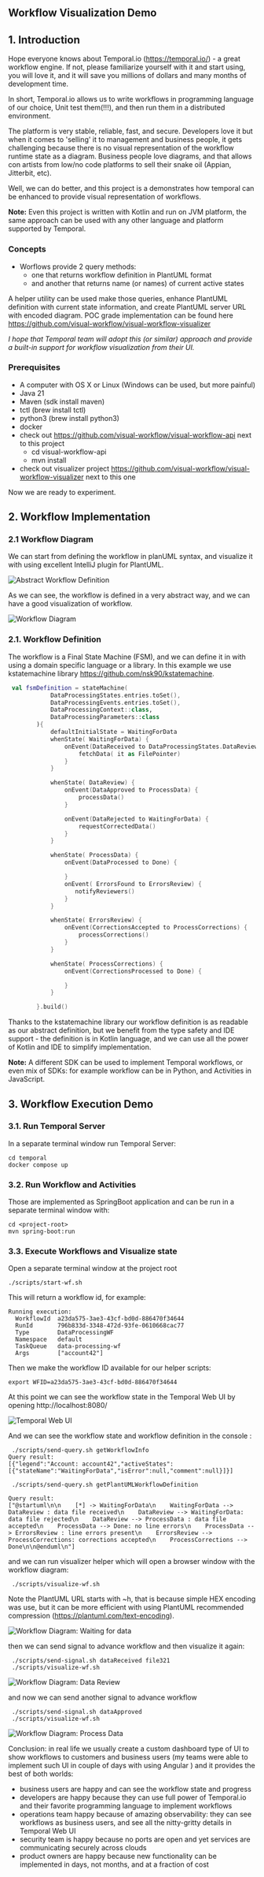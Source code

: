 Workflow Visualization Demo
----

## 1. Introduction

Hope everyone knows about Temporal.io (https://temporal.io/) - a great workflow engine. If not,
please familiarize yourself with it and start using, you will love it, and it will save you 
millions of dollars and many months of development time.

In short, Temporal.io allows us to write workflows in programming language of our choice,
Unit test them(!!!), and then run them in a distributed environment.

The platform is very stable, reliable, fast, and secure. Developers love it but when it comes 
to 'selling' it to management and business people, it gets challenging because there is no
visual representation of the workflow runtime state as a diagram. Business people love diagrams,
and that allows con artists from low/no code platforms to sell their snake oil (Appian, Jitterbit, etc).

Well, we can do better, and this project is a demonstrates how
temporal can be enhanced to provide visual representation of workflows.


**Note:** Even this project is written with Kotlin and run on JVM platform, the same approach can be used
with any other language and platform supported by Temporal. 

### Concepts
*  Worflows provide 2 query methods: 
    * one that returns workflow definition in PlantUML format
    * and another that returns name (or names) of current active states

A helper utility can be used make those queries, enhance PlantUML definition with current state information, 
and create PlantUML server URL with encoded diagram. POC grade implementation can be found here  https://github.com/visual-workflow/visual-workflow-visualizer

*I hope that Temporal team will adopt this (or similar) approach and 
provide a built-in support for workflow visualization from their UI.*


### Prerequisites

 
* A computer with OS X or Linux (Windows can be used, but more painful)
* Java 21
* Maven (sdk install maven)
* tctl (brew install tctl)
* python3 (brew install python3)
* docker
* check out https://github.com/visual-workflow/visual-workflow-api next to this project
  * cd visual-workflow-api
  * mvn install
* check out visualizer project  https://github.com/visual-workflow/visual-workflow-visualizer next to this one

Now we are ready to experiment.

## 2. Workflow Implementation

### 2.1 Workflow Diagram

We can start from defining the workflow in planUML syntax, and visualize it with
using excellent IntelliJ plugin for PlantUML.

![Abstract Workflow Definition](./docs/wf-definition-with-plantUML.png)

As we can see, the workflow is defined in a very abstract way, and we can have a good
visualization of workflow.

![Workflow Diagram](./docs/data-processing-wf.png)

### 2.1. Workflow Definition

The workflow is a Final State Machine (FSM), and we can define it in with using a domain
specific language or a library. In this example we use kstatemachine library https://github.com/nsk90/kstatemachine.

```kotlin
 val fsmDefinition = stateMachine(
            DataProcessingStates.entries.toSet(),
            DataProcessingEvents.entries.toSet(),
            DataProcessingContext::class,
            DataProcessingParameters::class
        ){
            defaultInitialState = WaitingForData
            whenState( WaitingForData) {
                onEvent(DataReceived to DataProcessingStates.DataReview) {
                    fetchData( it as FilePointer)
                }
            }

            whenState( DataReview) {
                onEvent(DataApproved to ProcessData) {
                    processData()
                }

                onEvent(DataRejected to WaitingForData) {
                    requestCorrectedData()
                }
            }

            whenState( ProcessData) {
                onEvent(DataProcessed to Done) {

                }
                onEvent( ErrorsFound to ErrorsReview) {
                   notifyReviewers()
                }
            }

            whenState( ErrorsReview) {
                onEvent(CorrectionsAccepted to ProcessCorrections) {
                    processCorrections()
                }
            }

            whenState( ProcessCorrections) {
                onEvent(CorrectionsProcessed to Done) {

                }
            }

        }.build()
```

Thanks to the kstatemachine library our workflow definition is as readable as our
abstract definition, but we benefit from the type safety and IDE support - the definition
is in Kotlin language, and we can use all the power of Kotlin and IDE to
simplify implementation.


**Note:** A different SDK can be used to implement Temporal workflows, or even mix of SDKs:
for example workflow can be in Python, and Activities in JavaScript.

## 3. Workflow Execution Demo

### 3.1. Run Temporal Server

In a separate terminal window run Temporal Server:

```shell
cd temporal
docker compose up
```

### 3.2. Run Workflow and Activities

Those are implemented as SpringBoot application and can be run in a separate terminal window with:

```shell
cd <project-root>
mvn spring-boot:run
```

### 3.3. Execute Workflows and Visualize state

Open a separate terminal window at the project root

```shell
./scripts/start-wf.sh
```
This will return a workflow id, for example:

```shell
Running execution:
  WorkflowId  a23da575-3ae3-43cf-bd0d-886470f34644
  RunId       796b833d-3348-472d-93fe-0610668cac77  
  Type        DataProcessingWF                      
  Namespace   default                               
  TaskQueue   data-processing-wf                    
  Args        ["account42"] 
```  


Then we make the workflow ID available for our helper scripts:

```shell    
export WFID=a23da575-3ae3-43cf-bd0d-886470f34644
```

At this point we can see the workflow state in the Temporal Web UI by 
opening http://localhost:8080/

![Temporal Web UI](./docs/temporal-web-ui.png)

And we can see the workflow state and workflow definition in the console :

```shell
 ./scripts/send-query.sh getWorkflowInfo 
Query result:
[{"legend":"Account: account42","activeStates":[{"stateName":"WaitingForData","isError":null,"comment":null}]}]

 ./scripts/send-query.sh getPlantUMLWorkflowDefinition
 
Query result:
["@startuml\n\n    [*] -> WaitingForData\n    WaitingForData --> DataReview : data file received\n    DataReview --> WaitingForData: data file rejected\n    DataReview --> ProcessData : data file accepted\n    ProcessData --> Done: no line errors\n    ProcessData --> ErrorsReview : line errors present\n    ErrorsReview --> ProcessCorrections: corrections accepted\n    ProcessCorrections --> Done\n\n@enduml\n"]
```

and we can run visualizer helper which will open a browser window with the workflow diagram:

```shell
 ./scripts/visualize-wf.sh
```
Note the PlantUML URL starts with ~h, that is because simple HEX encoding was use, but it can be
more efficient with using PlantUML recommended compression (https://plantuml.com/text-encoding).

![Workflow Diagram: Waiting for data](./docs/1waiting-for-data-browser.png)


then we can send signal to advance workflow and then visualize it again:

```shell
 ./scripts/send-signal.sh dataReceived file321
 ./scripts/visualize-wf.sh
```

![Workflow Diagram: Data Review](./docs/data-review-wf.png)

and now we can send another signal to advance workflow

```shell
 ./scripts/send-signal.sh dataApproved
 ./scripts/visualize-wf.sh
```

![Workflow Diagram: Process Data](./docs/process-data-wf.png)


Conclusion: in real life we usually create a custom dashboard type of UI to show workflows to customers and
business users (my teams were able to implement such UI in couple of days with using Angular ) and it provides 
the best of both worlds:
* business users are happy and can see the workflow state and progress
* developers are happy because they can use full power of Temporal.io and their favorite programming language to implement workflows
* operations team happy because of amazing observability: they can see workflows as business users, and see all the nitty-gritty details in Temporal Web UI
* security team is happy because no ports are open and yet services are communicating securely across clouds
* product owners are happy because new functionality can be implemented in days, not months, and at a fraction of cost

